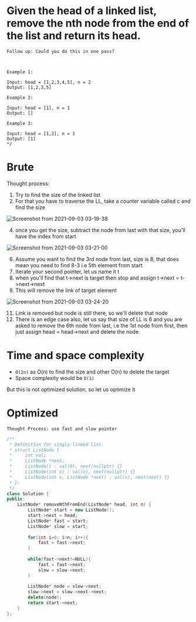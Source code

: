 
# Given the head of a linked list, remove the nth node from the end of the list and return its head.

```
Follow up: Could you do this in one pass?

 

Example 1:

Input: head = [1,2,3,4,5], n = 2
Output: [1,2,3,5]

Example 2:

Input: head = [1], n = 1
Output: []

Example 3:

Input: head = [1,2], n = 1
Output: [1]
*/
```
# Brute

Thought process:
1. Try to find the size of the linked list
2. For that you have to traverse the LL, take a counter variable called c and find the size

![Screenshot from 2021-09-03 03-19-38](https://user-images.githubusercontent.com/42698268/131920932-af3a48a5-5517-4f78-aa8a-bced0409fae3.png)


4. once you get the size, subtract the node from last with that size, you'll have the index from start

![Screenshot from 2021-09-03 03-21-00](https://user-images.githubusercontent.com/42698268/131920982-e078e8b7-b454-47f5-b10e-d6c704fe48a1.png)


6. Assume you want to find the 3rd node from last, size is 8, that does mean you need to find 8-3 i.e 5th element from start
7. Iterate your second pointer, let us name  it t
8. when you'll find that t->next is target then stop and assign t->next = t->next->next
9. This will remove the link of target element

![Screenshot from 2021-09-03 03-24-20](https://user-images.githubusercontent.com/42698268/131921422-55b6386f-698d-42f7-8eda-8a21a69de843.png)


11. Link is removed but node is still there, so we'll delete that node
12. There is an edge case also, let us say that size of LL is 6 and you are asked to remove the 6th node from last, i.e the 1st node from first, then just assign head = head->next and delete the node.

# Time and space complexity 
* ```O(2n)``` as O(n) to find the size and other O(n) to delete the target
* Space complexity would be ```O(1) ```

But this is not optimized solution, so let us optimize it

# Optimized
``` Thought Process: use fast and slow pointer ```


```cpp
/**
 * Definition for singly-linked list.
 * struct ListNode {
 *     int val;
 *     ListNode *next;
 *     ListNode() : val(0), next(nullptr) {}
 *     ListNode(int x) : val(x), next(nullptr) {}
 *     ListNode(int x, ListNode *next) : val(x), next(next) {}
 * };
 */
class Solution {
public:
    ListNode* removeNthFromEnd(ListNode* head, int n) {
        ListNode* start = new ListNode();
        start->next = head;
        ListNode* fast = start;
        ListNode* slow = start;
        
        for(int i=0; i<n; i++){
            fast = fast->next;
        }
        
        while(fast->next!=NULL){
            fast = fast->next;
            slow = slow->next;
        }
        
        ListNode* node = slow->next;
        slow->next = slow->next->next;
        delete(node);
        return start->next;
    }
};
```
